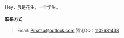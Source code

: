Hey，我是花生，一个学生。

#### 联系方式
>Email: [Pinatsu@outlook.com](mailto:xxxxx@qq.com)
>腾讯QQ：[1109681438](tencent://message/?uin=1109681438&)

